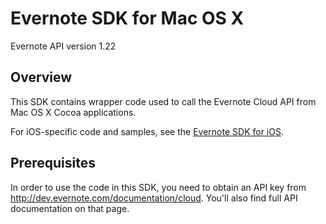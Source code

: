 Evernote SDK for Mac OS X
===========================================

Evernote API version 1.22

Overview
--------
This SDK contains wrapper code used to call the Evernote Cloud API from Mac OS X Cocoa applications.

For iOS-specific code and samples, see the [Evernote SDK for iOS](http://www.github.com/evernote/evernote-sdk-ios).

Prerequisites
-------------
In order to use the code in this SDK, you need to obtain an API key from http://dev.evernote.com/documentation/cloud. You'll also find full API documentation on that page.
